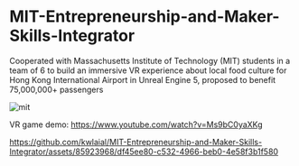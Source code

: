 # MIT-Entrepreneurship-and-Maker-Skills-Integrator
Cooperated with Massachusetts Institute of Technology (MIT) students in a team of 6 to build an immersive VR experience about local food culture for Hong Kong International Airport in Unreal Engine 5, proposed to benefit 75,000,000+ passengers

![mit](https://github.com/kwlaial/MIT-Entrepreneurship-and-Maker-Skills-Integrator/assets/85923968/8c415e7d-3354-4814-af06-53349a20679e)

VR game demo: https://www.youtube.com/watch?v=Ms9bC0yaXKg

https://github.com/kwlaial/MIT-Entrepreneurship-and-Maker-Skills-Integrator/assets/85923968/df45ee80-c532-4966-beb0-4e58f3b1f580

